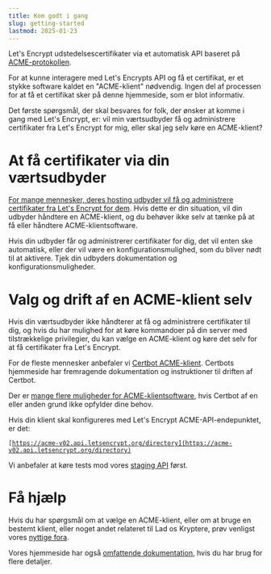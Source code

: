 ```yaml
---
title: Kom godt i gang
slug: getting-started
lastmod: 2025-01-23
---
```


Let's Encrypt udstedelsescertifikater via et automatisk API baseret på [ACME-protokollen](https://en.wikipedia.org/wiki/Automatic_Certificate_Management_Environment).

For at kunne interagere med Let's Encrypts API og få et certifikat, er et stykke software kaldet en "ACME-klient" nødvendig. Ingen del af processen for at få et certifikat sker på denne hjemmeside, som er blot informativ.

Det første spørgsmål, der skal besvares for folk, der ønsker at komme i gang med Let's Encrypt, er: vil min værtsudbyder få og administrere certifikater fra Let's Encrypt for mig, eller skal jeg selv køre en ACME-klient?

# At få certifikater via din værtsudbyder

[For mange mennesker, deres hosting udbyder vil få og administrere certifikater fra Let's Encrypt for dem](https://certbot.eff.org/hosting_providers). Hvis dette er din situation, vil din udbyder håndtere en ACME-klient, og du behøver ikke selv at tænke på at få eller håndtere ACME-klientsoftware.

Hvis din udbyder får og administrerer certifikater for dig, det vil enten ske automatisk, eller der vil være en konfigurationsmulighed, som du bliver nødt til at aktivere. Tjek din udbyders dokumentation og konfigurationsmuligheder.

# Valg og drift af en ACME-klient selv

Hvis din værtsudbyder ikke håndterer at få og administrere certifikater til dig, og hvis du har mulighed for at køre kommandoer på din server med tilstrækkelige privilegier, du kan vælge en ACME-klient og køre det selv for at få certifikater fra Let's Encrypt.

For de fleste mennesker anbefaler vi [Certbot ACME-klient](https://certbot.eff.org/). Certbots hjemmeside har fremragende dokumentation og instruktioner til driften af Certbot.

Der er [mange flere muligheder for ACME-klientsoftware](/docs/client-options/), hvis Certbot af en eller anden grund ikke opfylder dine behov.

Hvis din klient skal konfigureres med Let's Encrypt ACME-API-endepunktet, er det:

<code>[https://acme-v02.api.letsencrypt.org/directory](https://acme-v02.api.letsencrypt.org/directory)</code>

Vi anbefaler at køre tests mod vores [staging API](/docs/staging-environment/) først.

# Få hjælp

Hvis du har spørgsmål om at vælge en ACME-klient, eller om at bruge en bestemt klient, eller noget andet relateret til Lad os Kryptere, prøv venligst vores [nyttige fora](https://community.letsencrypt.org/).

Vores hjemmeside har også [omfattende dokumentation](/docs/), hvis du har brug for flere detaljer.
